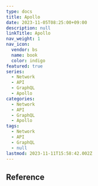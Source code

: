 ```yaml
---
type: docs
title: Apollo
date: 2023-11-05T08:25:00+09:00
description: null
linkTitle: Apollo
nav_weight: 1
nav_icon:
  vendor: bs
  name: book
  color: indigo
featured: true
series:
  - Network
  - API
  - GraphQL
  - Apollo
categories:
  - Network
  - API
  - GraphQL
  - Apollo
tags:
  - Network
  - API
  - GraphQL
  - null
lastmod: 2023-11-11T15:58:42.002Z
---
```


## Reference
